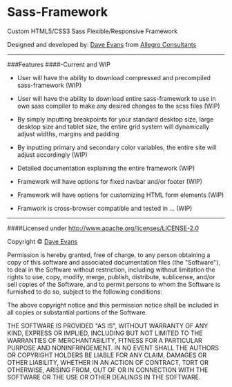 Sass-Framework
==============

Custom HTML5/CSS3 Sass Flexible/Responsive Framework

Designed and developed by: [Dave Evans](http://www.daveevans.me) from [Allegro Consultants](http://www.allegroconsultants.com)

---------------------------
###Features
####-Current and WIP

- User will have the ability to download compressed and precompiled sass-framework (WIP)

- User will have the ability to download entire sass-framework to use in own sass compiler to make any desired changes to the scss files (WIP)

- By simply inputting breakpoints for your standard desktop size, large desktop size and tablet size, the entire grid system will dynamically adjust widths, margins and padding

- By inputting primary and secondary color variables, the entire site will adjust accordingly (WIP)

- Detailed documentation explaining the entire framework (WIP)

- Framework will have options for fixed navbar and/or footer (WIP)

- Framework will have options for customizing HTML form elements (WIP)

- Framwork is cross-browser compatible and tested in ... (WIP)

---------------------------

####Licensed under http://www.apache.org/licenses/LICENSE-2.0

Copyright &copy; [Dave Evans](http://www.daveevans.me)

Permission is hereby granted, free of charge, to any person obtaining a copy of this software and associated documentation files (the "Software"), to deal in the Software without restriction, including without limitation the rights to use, copy, modify, merge, publish, distribute, sublicense, and/or sell copies of the Software, and to permit persons to whom the Software is furnished to do so, subject to the following conditions:

The above copyright notice and this permission notice shall be included in all copies or substantial portions of the Software.

THE SOFTWARE IS PROVIDED "AS IS", WITHOUT WARRANTY OF ANY KIND, EXPRESS OR IMPLIED, INCLUDING BUT NOT LIMITED TO THE WARRANTIES OF MERCHANTABILITY, FITNESS FOR A PARTICULAR PURPOSE AND NONINFRINGEMENT. IN NO EVENT SHALL THE AUTHORS OR COPYRIGHT HOLDERS BE LIABLE FOR ANY CLAIM, DAMAGES OR OTHER LIABILITY, WHETHER IN AN ACTION OF CONTRACT, TORT OR OTHERWISE, ARISING FROM, OUT OF OR IN CONNECTION WITH THE SOFTWARE OR THE USE OR OTHER DEALINGS IN THE SOFTWARE.
